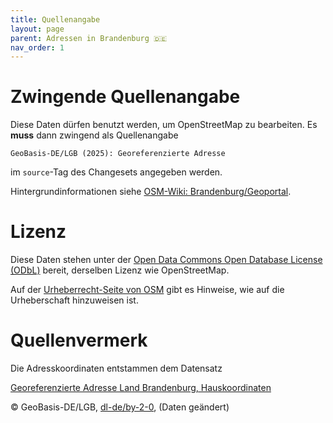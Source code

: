 ```yaml
---
title: Quellenangabe
layout: page
parent: Adressen in Brandenburg 🇩🇪
nav_order: 1
---
```


# Zwingende Quellenangabe

Diese Daten dürfen benutzt werden, um OpenStreetMap zu bearbeiten. Es **muss**
dann zwingend als Quellenangabe

    GeoBasis-DE/LGB (2025): Georeferenzierte Adresse

im `source`-Tag des Changesets angegeben werden.

Hintergrundinformationen siehe
[OSM-Wiki: Brandenburg/Geoportal](https://wiki.openstreetmap.org/wiki/Brandenburg/Geoportal).


# Lizenz

Diese Daten stehen unter der
[Open Data Commons Open Database License (ODbL)](https://opendatacommons.org/licenses/odbl/)
bereit, derselben Lizenz wie OpenStreetMap.

Auf der [Urheberrecht-Seite von OSM](https://www.openstreetmap.org/copyright/)
gibt es Hinweise, wie auf die Urheberschaft hinzuweisen ist.


# Quellenvermerk

Die Adresskoordinaten entstammen dem Datensatz

[Georeferenzierte Adresse Land Brandenburg, Hauskoordinaten](https://geobasis-bb.de/lgb/de/geodaten/liegenschaftskataster/georeferenzierte-adresse/)

© GeoBasis-DE/LGB, [dl-de/by-2-0](https://www.govdata.de/dl-de/by-2-0), (Daten geändert)
